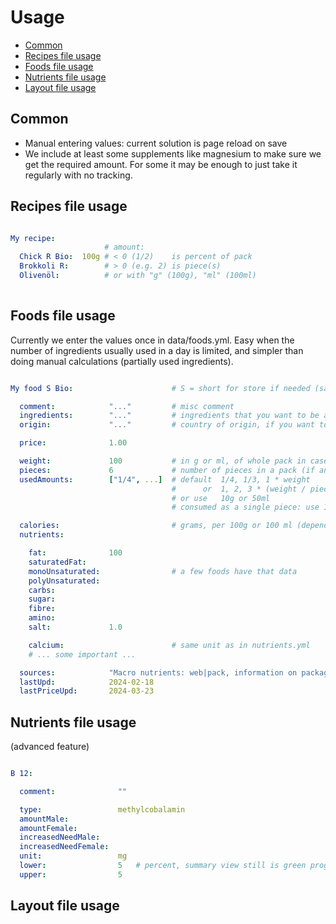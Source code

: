 # Usage

- [Common](#common)
- [Recipes file usage](#recipes-file-usage)
- [Foods file usage](#foods-file-usage)
- [Nutrients file usage](#nutrients-file-usage)
- [Layout file usage](#layout-file-usage)


Common
----------------------------------------------------------

- Manual entering values: current solution is page reload on save
- We include at least some supplements like magnesium to make sure we get the required amount. For some it may be enough to just take it regularly with no tracking.


Recipes file usage
----------------------------------------------------------

```yaml

My recipe:
                     # amount:
  Chick R Bio:  100g # < 0 (1/2)    is percent of pack
  Brokkoli R:        # > 0 (e.g. 2) is piece(s)
  Olivenöl:          # or with "g" (100g), "ml" (100ml)
                     
```

Foods file usage
----------------------------------------------------------

Currently we enter the values once in data/foods.yml. Easy when the number of ingredients usually used in a day is limited, and simpler than doing manual calculations (partially used ingredients).

```yaml

My food S Bio:                      # S = short for store if needed (save some space)

  comment:            "..."         # misc comment
  ingredients:        "..."         # ingredients that you want to be aware of
  origin:             "..."         # country of origin, if you want to be aware of

  price:              1.00

  weight:             100           # in g or ml, of whole pack in case of pieces
  pieces:             6             # number of pieces in a pack (if any)
  usedAmounts:        ["1/4", ...]  # default  1/4, 1/3, 1 * weight        if pieces unset
                                    #      or  1, 2, 3 * (weight / pieces) if pieces set
                                    # or use   10g or 50ml
                                    # consumed as a single piece: use 1

  calories:                         # grams, per 100g or 100 ml (depends on what weight is)
  nutrients:

    fat:              100
    saturatedFat: 
    monoUnsaturated:                # a few foods have that data
    polyUnsaturated:                   
    carbs:        
    sugar:        
    fibre:        
    amino:        
    salt:             1.0

    calcium:                        # same unit as in nutrients.yml
    # ... some important ...

  sources:            "Macro nutrients: web|pack, information on packaging may differ slightly, nutrients: ..., price: ..."
  lastUpd:            2024-02-18
  lastPriceUpd:       2024-03-23
```


Nutrients file usage
----------------------------------------------------------

(advanced feature)

```yaml

B 12:

  comment:              ""

  type:                 methylcobalamin
  amountMale:           
  amountFemale: 
  increasedNeedMale:
  increasedNeedFemale:
  unit:                 mg
  lower:                5   # percent, summary view still is green progress if within these bounds
  upper:                5
```

Layout file usage
----------------------------------------------------------

```yaml

```
